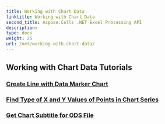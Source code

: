 ```yaml
---
title: Working with Chart Data
linktitle: Working with Chart Data
second_title: Aspose.Cells .NET Excel Processing API
description: 
type: docs
weight: 25
url: /net/working-with-chart-data/
---
```


## Working with Chart Data Tutorials
### [Create Line with Data Marker Chart](./create-line-with-data-marker-chart/)
### [Find Type of X and Y Values of Points in Chart Series](./find-type-of-x-and-y-values-of-points-in-chart-series/)
### [Get Chart Subtitle for ODS File](./get-chart-subtitle-for-ods-file/)